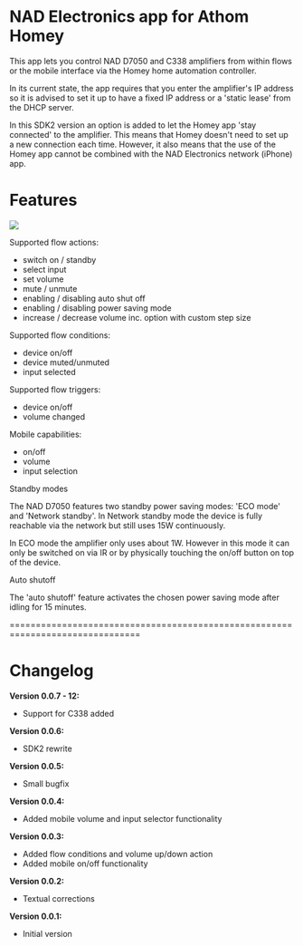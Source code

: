# NAD Electronics app for Athom Homey

This app lets you control NAD D7050 and C338 amplifiers from within flows or the mobile interface via the Homey home automation controller. 

In its current state, the app requires that you enter the amplifier's IP address so it is advised to set it up to have a fixed IP address or a 'static lease' from the DHCP server.

In this SDK2 version an option is added to let the Homey app 'stay connected' to the amplifier. This means that Homey doesn't need to set up a new connection each time. However, it also means that the use of the Homey app cannot be combined with the NAD Electronics network (iPhone) app. 

# Features 

![](https://drive.google.com/uc?id=0B4QdLfQ7j41JUHRfTmRHT3JGT0k)

Supported flow actions:

* switch on / standby
* select input
* set volume
* mute / unmute
* enabling / disabling auto shut off
* enabling / disabling power saving mode
* increase / decrease volume inc. option with custom step size

Supported flow conditions:

* device on/off
* device muted/unmuted
* input selected

Supported flow triggers:

* device on/off
* volume changed

Mobile capabilities:

* on/off
* volume
* input selection

Standby modes

The NAD D7050 features two standby power saving modes: 'ECO mode' and 'Network standby'. In Network standby mode the device is fully reachable via the network but still uses 15W continuously.

In ECO mode the amplifier only uses about 1W. However in this mode it can only be switched on via IR or by physically touching the on/off button on top of the device. 

Auto shutoff

The 'auto shutoff' feature activates the chosen power saving mode after idling for 15 minutes. 

===============================================================================
# Changelog

**Version 0.0.7 - 12:**
- Support for C338 added

**Version 0.0.6:**
- SDK2 rewrite

**Version 0.0.5:**
- Small bugfix

**Version 0.0.4:**
- Added mobile volume and input selector functionality

**Version 0.0.3:**
- Added flow conditions and volume up/down action
- Added mobile on/off functionality

**Version 0.0.2:**
- Textual corrections

**Version 0.0.1:**
- Initial version

